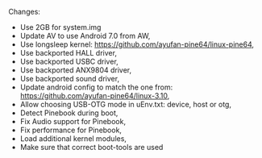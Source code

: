 Changes:
- Use 2GB for system.img
- Update AV to use Android 7.0 from AW,
- Use longsleep kernel: https://github.com/ayufan-pine64/linux-pine64,
- Use backported HALL driver,
- Use backported USBC driver,
- Use backported ANX9804 driver,
- Use backported sound driver,
- Update android config to match the one from: https://github.com/ayufan-pine64/linux-3.10,
- Allow choosing USB-OTG mode in uEnv.txt: device, host or otg,
- Detect Pinebook during boot,
- Fix Audio support for Pinebook,
- Fix performance for Pinebook,
- Load additional kernel modules,
- Make sure that correct boot-tools are used



